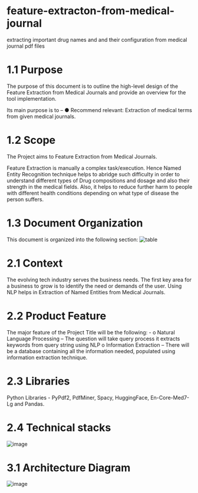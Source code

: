 # feature-extracton-from-medical-journal
extracting important drug names and and their configuration from medical journal pdf files

# 1.1 Purpose
The purpose of this document is to outline the high-level design of the Feature Extraction from Medical Journals and provide an overview for the tool implementation.

Its main purpose is to –
●	Recommend relevant: Extraction of medical terms from given medical journals.

# 1.2 Scope
The Project aims to Feature Extraction from Medical Journals.

Feature Extraction is manually a complex task/execution. Hence Named Entity Recognition technique helps to abridge such difficulty in order to understand different types of Drug compositions and dosage and also their strength in the medical fields. Also, it helps to reduce further harm to people with different health conditions depending on what type of disease the person suffers.

# 1.3 Document Organization
This document is organized into the following section:
![table](https://user-images.githubusercontent.com/88075268/148672358-ef30c848-61ec-4fe4-b83c-6e30d369b1d5.png)

# 2.1	Context
The evolving tech industry serves the business needs. The first key area for a business to grow is to identify the need or demands of the user.
Using NLP helps in Extraction of Named Entities from Medical Journals.

# 2.2 Product Feature
The major feature of the Project Title will be the following: -
o	Natural Language Processing – The question will take query process it extracts keywords from query string using NLP
o	Information Extraction – There will be a database containing all the information needed, populated using information extraction technique.

# 2.3 Libraries
Python Libraries - PyPdf2, PdfMiner, Spacy, HuggingFace, En-Core-Med7-Lg and Pandas.

# 2.4 Technical stacks
 ![image](https://user-images.githubusercontent.com/88075268/148672523-445b39aa-a2e4-44a3-81aa-f9e85374f443.png)

# 3.1 Architecture Diagram
![image](https://user-images.githubusercontent.com/88075268/148671842-6bf524a0-9064-4bdd-bff4-fd0fde937a9b.png)




 
